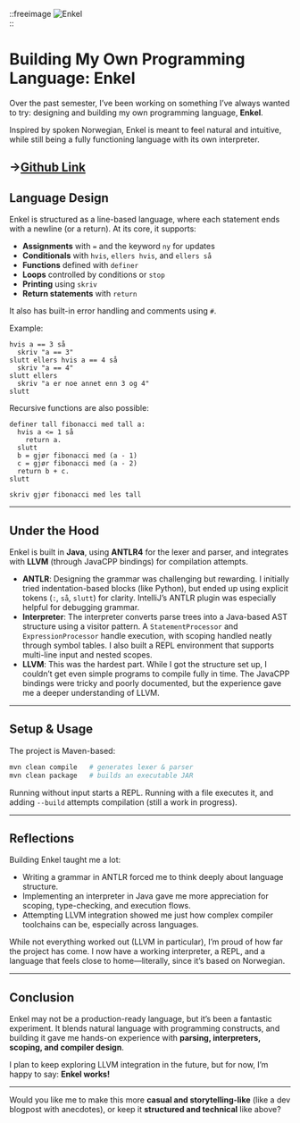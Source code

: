 ::freeimage
![Enkel](/projects/enkel_logo.png)  
::

# Building My Own Programming Language: Enkel

Over the past semester, I’ve been working on something I’ve always wanted to try: designing and building my own programming language, **Enkel**.
<!--more-->
Inspired by spoken Norwegian, Enkel is meant to feel natural and intuitive, while still being a fully functioning language with its own interpreter.

->[Github Link](https://github.com/pettertesdal/EnkelLanguage)
---

## Language Design

Enkel is structured as a line-based language, where each statement ends with a newline (or a return). At its core, it supports:

* **Assignments** with `=` and the keyword `ny` for updates
* **Conditionals** with `hvis`, `ellers hvis`, and `ellers så`
* **Functions** defined with `definer`
* **Loops** controlled by conditions or `stop`
* **Printing** using `skriv`
* **Return statements** with `return`

It also has built-in error handling and comments using `#`.

Example:

```enkel
hvis a == 3 så
  skriv "a == 3"
slutt ellers hvis a == 4 så
  skriv "a == 4"
slutt ellers
  skriv "a er noe annet enn 3 og 4"
slutt
```

Recursive functions are also possible:

```enkel
definer tall fibonacci med tall a:
  hvis a <= 1 så
    return a.
  slutt
  b = gjør fibonacci med (a - 1)
  c = gjør fibonacci med (a - 2)
  return b + c.
slutt

skriv gjør fibonacci med les tall
```

---

## Under the Hood

Enkel is built in **Java**, using **ANTLR4** for the lexer and parser, and integrates with **LLVM** (through JavaCPP bindings) for compilation attempts.

* **ANTLR**: Designing the grammar was challenging but rewarding. I initially tried indentation-based blocks (like Python), but ended up using explicit tokens (`:`, `så`, `slutt`) for clarity. IntelliJ’s ANTLR plugin was especially helpful for debugging grammar.
* **Interpreter**: The interpreter converts parse trees into a Java-based AST structure using a visitor pattern. A `StatementProcessor` and `ExpressionProcessor` handle execution, with scoping handled neatly through symbol tables. I also built a REPL environment that supports multi-line input and nested scopes.
* **LLVM**: This was the hardest part. While I got the structure set up, I couldn’t get even simple programs to compile fully in time. The JavaCPP bindings were tricky and poorly documented, but the experience gave me a deeper understanding of LLVM.

---

## Setup & Usage

The project is Maven-based:

```bash
mvn clean compile   # generates lexer & parser
mvn clean package   # builds an executable JAR
```

Running without input starts a REPL. Running with a file executes it, and adding `--build` attempts compilation (still a work in progress).

---

## Reflections

Building Enkel taught me a lot:

* Writing a grammar in ANTLR forced me to think deeply about language structure.
* Implementing an interpreter in Java gave me more appreciation for scoping, type-checking, and execution flows.
* Attempting LLVM integration showed me just how complex compiler toolchains can be, especially across languages.

While not everything worked out (LLVM in particular), I’m proud of how far the project has come. I now have a working interpreter, a REPL, and a language that feels close to home—literally, since it’s based on Norwegian.

---

## Conclusion

Enkel may not be a production-ready language, but it’s been a fantastic experiment. It blends natural language with programming constructs, and building it gave me hands-on experience with **parsing, interpreters, scoping, and compiler design**.

I plan to keep exploring LLVM integration in the future, but for now, I’m happy to say: **Enkel works!**

---

Would you like me to make this more **casual and storytelling-like** (like a dev blogpost with anecdotes), or keep it **structured and technical** like above?

